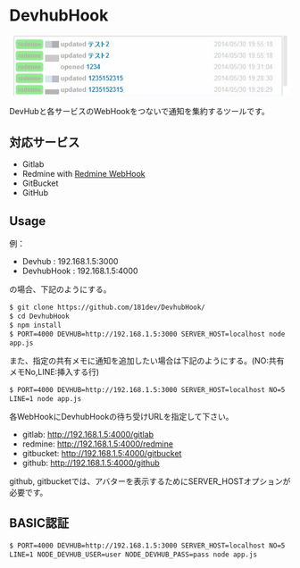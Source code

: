DevhubHook
==========

![image](https://raw.githubusercontent.com/181dev/DevhubHook/master/readme.jpg)


DevHubと各サービスのWebHookをつないで通知を集約するツールです。



対応サービス
----------

 * Gitlab
 * Redmine with [Redmine WebHook](https://github.com/suer/redmine_webhook)
 * GitBucket
 * GitHub

Usage
----


例：
 * Devhub : 192.168.1.5:3000
 * DevhubHook : 192.168.1.5:4000

の場合、下記のようにする。

```
$ git clone https://github.com/181dev/DevhubHook/
$ cd DevhubHook
$ npm install
$ PORT=4000 DEVHUB=http://192.168.1.5:3000 SERVER_HOST=localhost node app.js
```

また、指定の共有メモに通知を追加したい場合は下記のようにする。(NO:共有メモNo,LINE:挿入する行)

```
$ PORT=4000 DEVHUB=http://192.168.1.5:3000 SERVER_HOST=localhost NO=5 LINE=1 node app.js
```

各WebHookにDevhubHookの待ち受けURLを指定して下さい。
 * gitlab: http://192.168.1.5:4000/gitlab
 * redmine: http://192.168.1.5:4000/redmine
 * gitbucket: http://192.168.1.5:4000/gitbucket
 * github: http://192.168.1.5:4000/github

github, gitbucketでは、アバターを表示するためにSERVER_HOSTオプションが必要です。


BASIC認証
--------

```
$ PORT=4000 DEVHUB=http://192.168.1.5:3000 SERVER_HOST=localhost NO=5 LINE=1 NODE_DEVHUB_USER=user NODE_DEVHUB_PASS=pass node app.js
```

